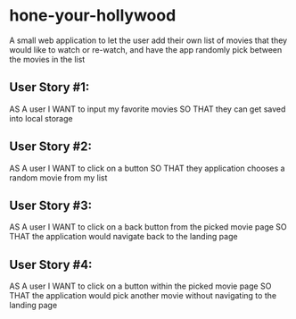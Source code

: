 # hone-your-hollywood
A small web application to let the user add their own list of movies that they would like to watch or re-watch, and have the app randomly pick between the movies in the list

## User Story #1:
AS A user
I WANT to input my favorite movies
SO THAT they can get saved into local storage

## User Story #2:
AS A user
I WANT to click on a button
SO THAT they application chooses a random movie from my list

## User Story #3:
AS A user
I WANT to click on a back button from the picked movie page
SO THAT the application would navigate back to the landing page

## User Story #4:
AS A user
I WANT to click on a button within the picked movie page
SO THAT the application would pick another movie without navigating to the landing page


